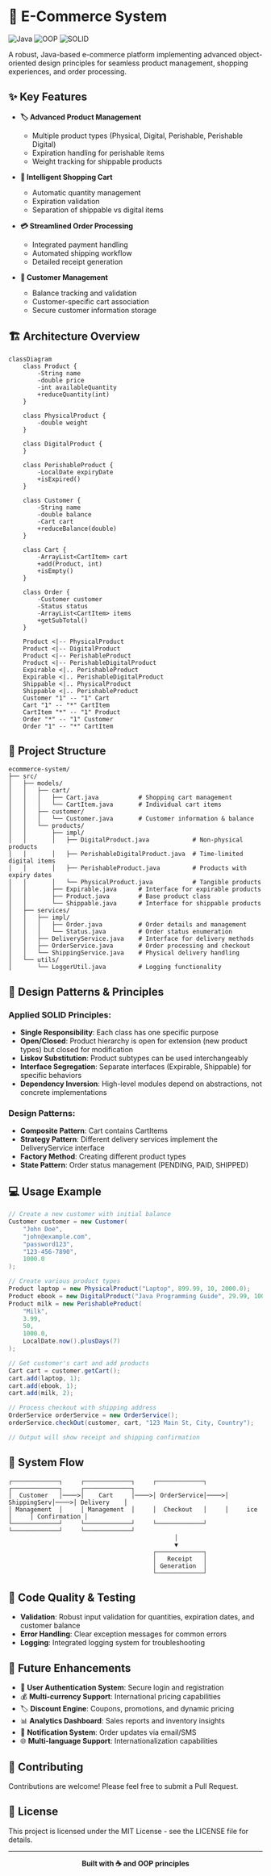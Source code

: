 # 🛒 E-Commerce System

![Java](https://img.shields.io/badge/Java-ED8B00?style=for-the-badge&logo=openjdk&logoColor=white)
![OOP](https://img.shields.io/badge/OOP-007396?style=for-the-badge&logo=java&logoColor=white)
![SOLID](https://img.shields.io/badge/SOLID-0175C2?style=for-the-badge&logo=java&logoColor=white)

A robust, Java-based e-commerce platform implementing advanced object-oriented design principles for seamless product management, shopping experiences, and order processing.

## ✨ Key Features

- **🏷️ Advanced Product Management**
  - Multiple product types (Physical, Digital, Perishable, Perishable Digital)
  - Expiration handling for perishable items
  - Weight tracking for shippable products

- **🛒 Intelligent Shopping Cart**
  - Automatic quantity management
  - Expiration validation
  - Separation of shippable vs digital items

- **💳 Streamlined Order Processing**
  - Integrated payment handling
  - Automated shipping workflow
  - Detailed receipt generation

- **👤 Customer Management**
  - Balance tracking and validation
  - Customer-specific cart association
  - Secure customer information storage

## 🏗️ Architecture Overview

```mermaid
classDiagram
    class Product {
        -String name
        -double price
        -int availableQuantity
        +reduceQuantity(int)
    }
    
    class PhysicalProduct {
        -double weight
    }
    
    class DigitalProduct {
    }
    
    class PerishableProduct {
        -LocalDate expiryDate
        +isExpired()
    }
    
    class Customer {
        -String name
        -double balance
        -Cart cart
        +reduceBalance(double)
    }
    
    class Cart {
        -ArrayList<CartItem> cart
        +add(Product, int)
        +isEmpty()
    }
    
    class Order {
        -Customer customer
        -Status status
        -ArrayList<CartItem> items
        +getSubTotal()
    }
    
    Product <|-- PhysicalProduct
    Product <|-- DigitalProduct
    Product <|-- PerishableProduct
    Product <|-- PerishableDigitalProduct
    Expirable <|.. PerishableProduct
    Expirable <|.. PerishableDigitalProduct
    Shippable <|.. PhysicalProduct
    Shippable <|.. PerishableProduct
    Customer "1" -- "1" Cart
    Cart "1" -- "*" CartItem
    CartItem "*" -- "1" Product
    Order "*" -- "1" Customer
    Order "1" -- "*" CartItem
```

## 📂 Project Structure

```
ecommerce-system/
├── src/
│   ├── models/
│   │   ├── cart/
│   │   │   ├── Cart.java           # Shopping cart management
│   │   │   └── CartItem.java       # Individual cart items
│   │   ├── customer/
│   │   │   └── Customer.java       # Customer information & balance
│   │   └── products/
│   │       ├── impl/
│   │       │   ├── DigitalProduct.java            # Non-physical products
│   │       │   ├── PerishableDigitalProduct.java  # Time-limited digital items
│   │       │   ├── PerishableProduct.java         # Products with expiry dates
│   │       │   └── PhysicalProduct.java           # Tangible products
│   │       ├── Expirable.java      # Interface for expirable products
│   │       ├── Product.java        # Base product class
│   │       └── Shippable.java      # Interface for shippable products
│   ├── services/
│   │   ├── impl/
│   │   │   ├── Order.java          # Order details and management
│   │   │   └── Status.java         # Order status enumeration
│   │   ├── DeliveryService.java    # Interface for delivery methods
│   │   ├── OrderService.java       # Order processing and checkout
│   │   └── ShippingService.java    # Physical delivery handling
│   └── utils/
│       └── LoggerUtil.java         # Logging functionality
```

## 🧩 Design Patterns & Principles

### Applied SOLID Principles:

- **Single Responsibility**: Each class has one specific purpose
- **Open/Closed**: Product hierarchy is open for extension (new product types) but closed for modification
- **Liskov Substitution**: Product subtypes can be used interchangeably
- **Interface Segregation**: Separate interfaces (Expirable, Shippable) for specific behaviors
- **Dependency Inversion**: High-level modules depend on abstractions, not concrete implementations

### Design Patterns:

- **Composite Pattern**: Cart contains CartItems
- **Strategy Pattern**: Different delivery services implement the DeliveryService interface
- **Factory Method**: Creating different product types
- **State Pattern**: Order status management (PENDING, PAID, SHIPPED)

## 💻 Usage Example

```java
// Create a new customer with initial balance
Customer customer = new Customer(
    "John Doe", 
    "john@example.com", 
    "password123", 
    "123-456-7890", 
    1000.0
);

// Create various product types
Product laptop = new PhysicalProduct("Laptop", 899.99, 10, 2000.0);
Product ebook = new DigitalProduct("Java Programming Guide", 29.99, 100);
Product milk = new PerishableProduct(
    "Milk", 
    3.99, 
    50, 
    1000.0, 
    LocalDate.now().plusDays(7)
);

// Get customer's cart and add products
Cart cart = customer.getCart();
cart.add(laptop, 1);
cart.add(ebook, 1);
cart.add(milk, 2);

// Process checkout with shipping address
OrderService orderService = new OrderService();
orderService.checkOut(customer, cart, "123 Main St, City, Country");

// Output will show receipt and shipping confirmation
```

## 🔄 System Flow

```
┌─────────────┐     ┌─────────────┐     ┌─────────────┐     ┌─────────────┐     ┌─────────────┐
│  Customer   │────>│    Cart     │────>│ OrderService│────>│ ShippingServ│────>│ Delivery    │
│ Management  │     │ Management  │     │  Checkout   │     │     ice     │     │ Confirmation │
└─────────────┘     └─────────────┘     └─────────────┘     └─────────────┘     └─────────────┘
                                              │
                                              ▼
                                        ┌─────────────┐
                                        │   Receipt   │
                                        │ Generation  │
                                        └─────────────┘
```

## 🧪 Code Quality & Testing

- **Validation**: Robust input validation for quantities, expiration dates, and customer balance
- **Error Handling**: Clear exception messages for common errors
- **Logging**: Integrated logging system for troubleshooting

## 🚀 Future Enhancements

- 🔐 **User Authentication System**: Secure login and registration
- 💰 **Multi-currency Support**: International pricing capabilities
- 🏷️ **Discount Engine**: Coupons, promotions, and dynamic pricing
- 📊 **Analytics Dashboard**: Sales reports and inventory insights
- 🔔 **Notification System**: Order updates via email/SMS
- 🌐 **Multi-language Support**: Internationalization capabilities

## 📝 Contributing

Contributions are welcome! Please feel free to submit a Pull Request.

## 📜 License

This project is licensed under the MIT License - see the LICENSE file for details.

---

<div align="center">
  <b>Built with ☕ and OOP principles</b>
</div>
